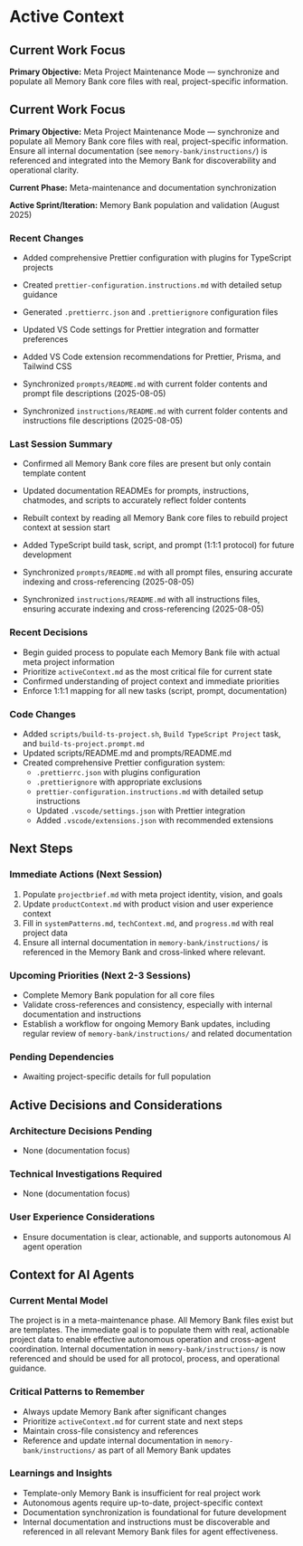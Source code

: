 # Active Context

## Current Work Focus

**Primary Objective:**
Meta Project Maintenance Mode — synchronize and populate all Memory Bank core files with real, project-specific information.

## Current Work Focus

**Primary Objective:**
Meta Project Maintenance Mode — synchronize and populate all Memory Bank core files with real, project-specific information. Ensure all internal documentation (see `memory-bank/instructions/`) is referenced and integrated into the Memory Bank for discoverability and operational clarity.

**Current Phase:**
Meta-maintenance and documentation synchronization

**Active Sprint/Iteration:**
Memory Bank population and validation (August 2025)

### Recent Changes

- Added comprehensive Prettier configuration with plugins for TypeScript projects
- Created `prettier-configuration.instructions.md` with detailed setup guidance
- Generated `.prettierrc.json` and `.prettierignore` configuration files
- Updated VS Code settings for Prettier integration and formatter preferences
- Added VS Code extension recommendations for Prettier, Prisma, and Tailwind CSS

- Synchronized `prompts/README.md` with current folder contents and prompt file descriptions (2025-08-05)
- Synchronized `instructions/README.md` with current folder contents and instructions file descriptions (2025-08-05)

### Last Session Summary

- Confirmed all Memory Bank core files are present but only contain template content
- Updated documentation READMEs for prompts, instructions, chatmodes, and scripts to accurately reflect folder contents
- Rebuilt context by reading all Memory Bank core files to rebuild project context at session start
- Added TypeScript build task, script, and prompt (1:1:1 protocol) for future development

- Synchronized `prompts/README.md` with all prompt files, ensuring accurate indexing and cross-referencing (2025-08-05)
- Synchronized `instructions/README.md` with all instructions files, ensuring accurate indexing and cross-referencing (2025-08-05)

### Recent Decisions

- Begin guided process to populate each Memory Bank file with actual meta project information
- Prioritize `activeContext.md` as the most critical file for current state
- Confirmed understanding of project context and immediate priorities
- Enforce 1:1:1 mapping for all new tasks (script, prompt, documentation)

### Code Changes

- Added `scripts/build-ts-project.sh`, `Build TypeScript Project` task, and `build-ts-project.prompt.md`
- Updated scripts/README.md and prompts/README.md
- Created comprehensive Prettier configuration system:
  - `.prettierrc.json` with plugins configuration
  - `.prettierignore` with appropriate exclusions
  - `prettier-configuration.instructions.md` with detailed setup instructions
  - Updated `.vscode/settings.json` with Prettier integration
  - Added `.vscode/extensions.json` with recommended extensions

## Next Steps

### Immediate Actions (Next Session)

1. Populate `projectbrief.md` with meta project identity, vision, and goals
2. Update `productContext.md` with product vision and user experience context
3. Fill in `systemPatterns.md`, `techContext.md`, and `progress.md` with real project data
4. Ensure all internal documentation in `memory-bank/instructions/` is referenced in the Memory Bank and cross-linked where relevant.

### Upcoming Priorities (Next 2-3 Sessions)

- Complete Memory Bank population for all core files
- Validate cross-references and consistency, especially with internal documentation and instructions
- Establish a workflow for ongoing Memory Bank updates, including regular review of `memory-bank/instructions/` and related documentation

### Pending Dependencies

- Awaiting project-specific details for full population

## Active Decisions and Considerations

### Architecture Decisions Pending

- None (documentation focus)

### Technical Investigations Required

- None (documentation focus)

### User Experience Considerations

- Ensure documentation is clear, actionable, and supports autonomous AI agent operation

## Context for AI Agents

### Current Mental Model

The project is in a meta-maintenance phase. All Memory Bank files exist but are templates. The immediate goal is to populate them with real, actionable project data to enable effective autonomous operation and cross-agent coordination. Internal documentation in `memory-bank/instructions/` is now referenced and should be used for all protocol, process, and operational guidance.

### Critical Patterns to Remember

- Always update Memory Bank after significant changes
- Prioritize `activeContext.md` for current state and next steps
- Maintain cross-file consistency and references
- Reference and update internal documentation in `memory-bank/instructions/` as part of all Memory Bank updates

### Learnings and Insights

- Template-only Memory Bank is insufficient for real project work
- Autonomous agents require up-to-date, project-specific context
- Documentation synchronization is foundational for future development
- Internal documentation and instructions must be discoverable and referenced in all relevant Memory Bank files for agent effectiveness.
